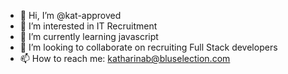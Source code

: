 - 👋 Hi, I’m @kat-approved
- 👀 I’m interested in IT Recruitment 
- 🌱 I’m currently learning javascript
- 💞️ I’m looking to collaborate on recruiting Full Stack developers
- 📫 How to reach me: katharinab@bluselection.com

<!---
kat-approved/kat-approved is a ✨ special ✨ repository because its `README.md` (this file) appears on your GitHub profile.
You can click the Preview link to take a look at your changes.
--->
